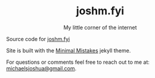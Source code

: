 <h1 align="center">joshm.fyi</h1>

<p align="center">My little corner of the internet</p>


Source code for [joshm.fyi][1]


Site is built with the [Minimal Mistakes][2] jekyll theme.

For questions or comments feel free to reach out to me at: [michaelsjoshua@gmail.com](mailto:michaelsjoshua@gmail.com).

[1]: www.joshm.fyi
[2]: https://github.com/mmistakes/minimal-mistakes